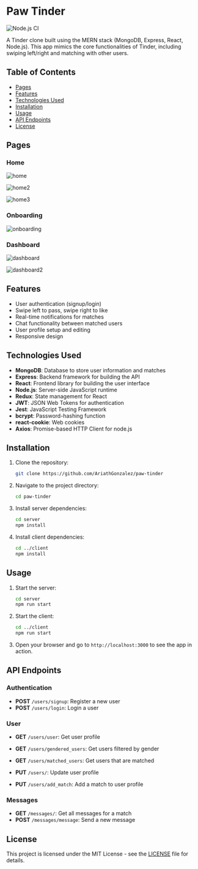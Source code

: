 # Paw Tinder

![Node.js CI](https://github.com/AriathGonzalez/paw-tinder/actions/workflows/node.js.yml/badge.svg)

A Tinder clone built using the MERN stack (MongoDB, Express, React, Node.js). This app mimics the core functionalities of Tinder, including swiping left/right and matching with other users.

## Table of Contents

- [Pages](#pages)
- [Features](#features)
- [Technologies Used](#technologies-used)
- [Installation](#installation)
- [Usage](#usage)
- [API Endpoints](#api-endpoints)
- [License](#license)

## Pages

### Home

![home](https://github.com/AriathGonzalez/paw-tinder/assets/84883360/34059c5a-6a03-406d-b708-df0c643f1e75)

![home2](https://github.com/AriathGonzalez/paw-tinder/assets/84883360/0e3ac1bf-3c17-4dcb-a768-e1b807396939)

![home3](https://github.com/AriathGonzalez/paw-tinder/assets/84883360/2f6c3130-8a7e-4cff-9045-200da0dbfba8)

### Onboarding

![onboarding](https://github.com/AriathGonzalez/paw-tinder/assets/84883360/134a5ef1-3c88-47d8-be20-f15a16ff2efa)

### Dashboard

![dashboard](https://github.com/AriathGonzalez/paw-tinder/assets/84883360/4a28bd62-89a1-4a6b-9426-3079e6fbcf2e)

![dashboard2](https://github.com/AriathGonzalez/paw-tinder/assets/84883360/55a7764f-5232-4cf2-8c28-1d0cacbe75e7)

## Features

- User authentication (signup/login)
- Swipe left to pass, swipe right to like
- Real-time notifications for matches
- Chat functionality between matched users
- User profile setup and editing
- Responsive design

## Technologies Used

- **MongoDB**: Database to store user information and matches
- **Express**: Backend framework for building the API
- **React**: Frontend library for building the user interface
- **Node.js**: Server-side JavaScript runtime
- **Redux**: State management for React
- **JWT**: JSON Web Tokens for authentication
- **Jest**: JavaScript Testing Framework
- **bcrypt**: Password-hashing function
- **react-cookie**: Web cookies
- **Axios**: Promise-based HTTP Client for node.js

## Installation

1. Clone the repository:
   ```sh
   git clone https://github.com/AriathGonzalez/paw-tinder
   ```
2. Navigate to the project directory:
   ```sh
   cd paw-tinder
   ```
3. Install server dependencies:
   ```sh
   cd server
   npm install
   ```
4. Install client dependencies:
   ```sh
   cd ../client
   npm install
   ```

## Usage

1. Start the server:
   ```sh
   cd server
   npm run start
   ```
2. Start the client:
   ```sh
   cd ../client
   npm run start
   ```
3. Open your browser and go to `http://localhost:3000` to see the app in action.

## API Endpoints

### Authentication

- **POST** `/users/signup`: Register a new user
- **POST** `/users/login`: Login a user

### User

- **GET** `/users/user`: Get user profile
- **GET** `/users/gendered_users`: Get users filtered by gender
- **GET** `/users/matched_users`: Get users that are matched

- **PUT** `/users/`: Update user profile
- **PUT** `/users/add_match`: Add a match to user profile

### Messages

- **GET** `/messages/`: Get all messages for a match
- **POST** `/messages/message`: Send a new message

## License

This project is licensed under the MIT License - see the [LICENSE](LICENSE) file for details.
